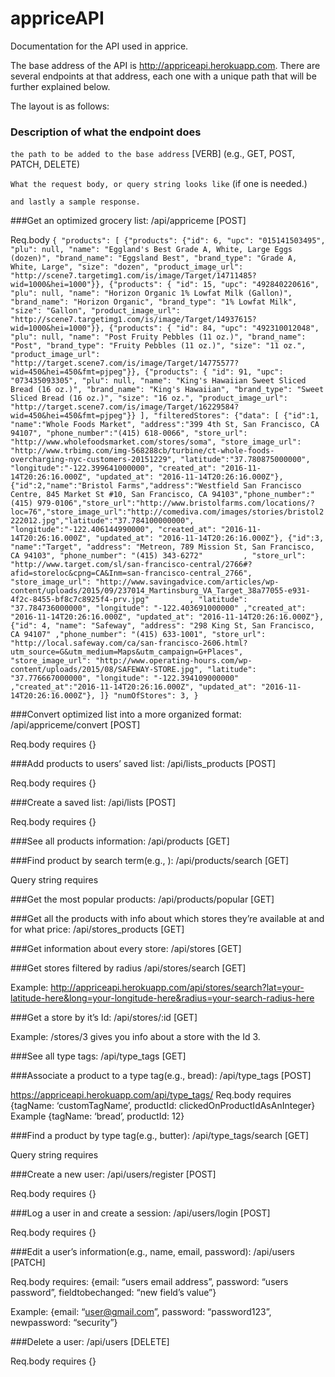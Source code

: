 # appriceAPI
Documentation for the API used in apprice.

The base address of the API is http://appriceapi.herokuapp.com. There are several endpoints at that address, each one with a unique path that will be further explained below.

The layout is as follows:
### Description of what the endpoint does
`the path to be added to the base address` \[VERB\] \(e.g., GET, POST, PATCH, DELETE\)  

`What the request body, or query string looks like` \(if one is needed.\)  

`and lastly a sample response.`

###Get an optimized grocery list:
/api/appriceme \[POST\]  

Req.body
    `{
    "products": [
        {"products":
        {"id": 6, "upc": "015141503495", "plu": null, "name": "Eggland's Best Grade A, White, Large Eggs (dozen)", "brand_name": "Eggsland Best", "brand_type": "Grade A, White, Large", "size": "dozen", "product_image_url": "http://scene7.targetimg1.com/is/image/Target/14711485?wid=1000&hei=1000"}},
        {"products": { "id": 15, "upc": "492840220616", "plu": null, "name": "Horizon Organic 1% Lowfat Milk (Gallon)", "brand_name": "Horizon Organic", "brand_type": "1% Lowfat Milk", "size": "Gallon", "product_image_url": "http://scene7.targetimg1.com/is/image/Target/14937615?wid=1000&hei=1000"}},
        {"products": { "id": 84, "upc": "492310012048", "plu": null, "name": "Post Fruity Pebbles (11 oz.)", "brand_name": "Post", "brand_type": "Fruity Pebbles (11 oz.)", "size": "11 oz.", "product_image_url": "http://target.scene7.com/is/image/Target/14775577?wid=450&hei=450&fmt=pjpeg"}},
        {"products": { "id": 91, "upc": "073435093305", "plu": null, "name": "King's Hawaiian Sweet Sliced Bread (16 oz.)", "brand_name": "King's Hawaiian", "brand_type": "Sweet Sliced Bread (16 oz.)", "size": "16 oz.", "product_image_url": "http://target.scene7.com/is/image/Target/16229584?wid=450&hei=450&fmt=pjpeg"}} ],
    "filteredStores":
        {"data": [
            {"id":1, "name":"Whole Foods Market", "address":"399 4th St, San Francisco, CA 94107", "phone_number":"(415) 618-0066", "store_url": "http://www.wholefoodsmarket.com/stores/soma", "store_image_url": "http://www.trbimg.com/img-568288cb/turbine/ct-whole-foods-overcharging-nyc-customers-20151229", "latitude":"37.780875000000", "longitude":"-122.399641000000", "created_at": "2016-11-14T20:26:16.000Z", "updated_at": "2016-11-14T20:26:16.000Z"},
            {"id":2,"name":"Bristol Farms","address":"Westfield San Francisco Centre, 845 Market St #10, San Francisco, CA 94103","phone_number":"(415) 979-0106","store_url":"http://www.bristolfarms.com/locations/?loc=76","store_image_url":"http://comediva.com/images/stories/bristol2222012.jpg","latitude":"37.784100000000", "longitude":"-122.406144990000", "created_at": "2016-11-14T20:26:16.000Z", "updated_at": "2016-11-14T20:26:16.000Z"},
            {"id":3, "name":"Target", "address": "Metreon, 789 Mission St, San Francisco, CA 94103", "phone_number": "(415) 343-6272"         , "store_url": "http://www.target.com/sl/san-francisco-central/2766#?afid=storeloc&cpng=CA&Inm=san-francisco-central_2766", "store_image_url": "http://www.savingadvice.com/articles/wp-content/uploads/2015/09/237014_Martinsburg_VA_Target_38a77055-e931-4f2c-8455-bf8c7c8925f4-prv.jpg"         , "latitude": "37.784736000000", "longitude": "-122.403691000000" ,"created_at": "2016-11-14T20:26:16.000Z", "updated_at": "2016-11-14T20:26:16.000Z"},
            {"id": 4, "name": "Safeway", "address": "298 King St, San Francisco, CA 94107" ,"phone_number": "(415) 633-1001", "store_url": "http://local.safeway.com/ca/san-francisco-2606.html?utm_source=G&utm_medium=Maps&utm_campaign=G+Places", "store_image_url": "http://www.operating-hours.com/wp-content/uploads/2015/08/SAFEWAY-STORE.jpg", "latitude": "37.776667000000", "longitude": "-122.394109000000" ,"created_at":"2016-11-14T20:26:16.000Z", "updated_at": "2016-11-14T20:26:16.000Z"},
        ]}
    "numOfStores": 3,
    }`

###Convert optimized list into a more organized format:
/api/appriceme/convert \[POST\]  

Req.body requires {}

###Add products to users’ saved list:
/api/lists_products \[POST\]  

Req.body requires {}

###Create a saved list:
/api/lists \[POST\]  

Req.body requires {}

###See all products information:
/api/products \[GET\]  


###Find product by search term(e.g., ):
/api/products/search \[GET\]  

Query string requires

###Get the most popular products:
/api/products/popular \[GET\]  


###Get all the products with info about which stores they’re available at and for what price:
/api/stores_products \[GET\]  


###Get information about every store:
/api/stores \[GET\]  


###Get stores filtered by radius
/api/stores/search \[GET\]  

Example: http://appriceapi.herokuapp.com/api/stores/search?lat=your-latitude-here&long=your-longitude-here&radius=your-search-radius-here



###Get a store by it’s Id:
/api/stores/:id \[GET\]  

Example: /stores/3 gives you info about a store with the Id 3.

###See all type tags:
/api/type_tags \[GET\]  


###Associate a product to a type tag(e.g., bread):
/api/type_tags \[POST\]  

https://appriceapi.herokuapp.com/api/type_tags/
Req.body requires {tagName: ‘customTagName’, productId: clickedOnProductIdAsAnInteger}
Example {tagName: ‘bread’, productId: 12}

###Find a product by type tag(e.g., butter):
/api/type_tags/search \[GET\]  

Query string requires

###Create a new user:
/api/users/register \[POST\]  

Req.body requires {}

###Log a user in and create a session:
/api/users/login \[POST\]  

Req.body requires {}

###Edit a user’s information(e.g., name, email, password):
/api/users \[PATCH\]  

Req.body requires:
{email: “users email address”, password: “users password”, fieldtobechanged: “new field’s value”}

Example: {email: “user@gmail.com”, password: “password123”, newpassword: “security”}

###Delete a user:
/api/users \[DELETE\]  

Req.body requires {}

